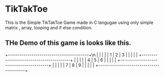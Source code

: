 # TikTakToe

This is the Simple TikTakToe Game made in C langugae using only simple matrix , array, looping and if else condition.

## THe Demo of this game is looks like this.

+-----------------------------------------+\n
|             |             |             | 
|      1      |      2      |      3      | 
|             |             |             | 
+-----------------------------------------+ 
|             |             |             | 
|      4      |      5      |      6      | 
|             |             |             | 
+-----------------------------------------+ 
|             |             |             | 
|      7      |      8      |      9      | 
|             |             |             | 
+-----------------------------------------+
